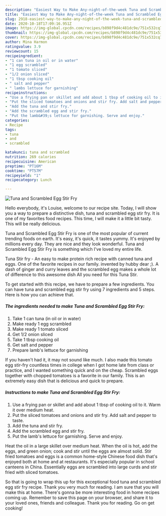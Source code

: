 ```yaml
---
description: "Easiest Way to Make Any-night-of-the-week Tuna and Scrambled Egg Stir Fry"
title: "Easiest Way to Make Any-night-of-the-week Tuna and Scrambled Egg Stir Fry"
slug: 2918-easiest-way-to-make-any-night-of-the-week-tuna-and-scrambled-egg-stir-fry
date: 2020-10-18T17:09:16.951Z
image: https://img-global.cpcdn.com/recipes/b898f9d4c481dc9e/751x532cq70/tuna-and-scrambled-egg-stir-fry-recipe-main-photo.jpg
thumbnail: https://img-global.cpcdn.com/recipes/b898f9d4c481dc9e/751x532cq70/tuna-and-scrambled-egg-stir-fry-recipe-main-photo.jpg
cover: https://img-global.cpcdn.com/recipes/b898f9d4c481dc9e/751x532cq70/tuna-and-scrambled-egg-stir-fry-recipe-main-photo.jpg
author: Mina Harmon
ratingvalue: 3.9
reviewcount: 15
recipeingredient:
- "1 can tuna in oil or in water"
- "1 egg scrambled"
- "1 tomato sliced"
- "1/2 onion sliced"
- "1 tbsp cooking oil"
- " salt and pepper"
- " lambs lettuce for garnishing"
recipeinstructions:
- "Use a frying pan or skillet and add about 1 tbsp of cooking oil to it. Warm it over medium heat."
- "Put the sliced tomatoes and onions and stir fry. Add salt and pepper to taste."
- "Add the tuna and stir fry."
- "Add the scrambled egg and stir fry."
- "Put the lamb&#39;s lettuce for garnishing. Serve and enjoy."
categories:
- Recipe
tags:
- tuna
- and
- scrambled

katakunci: tuna and scrambled 
nutrition: 269 calories
recipecuisine: American
preptime: "PT16M"
cooktime: "PT57M"
recipeyield: "1"
recipecategory: Lunch

---
```



![Tuna and Scrambled Egg Stir Fry](https://img-global.cpcdn.com/recipes/b898f9d4c481dc9e/751x532cq70/tuna-and-scrambled-egg-stir-fry-recipe-main-photo.jpg)

Hello everybody, it's Louise, welcome to our recipe site. Today, I will show you a way to prepare a distinctive dish, tuna and scrambled egg stir fry. It is one of my favorites food recipes. This time, I will make it a little bit tasty. This will be really delicious.

Tuna and Scrambled Egg Stir Fry is one of the most popular of current trending foods on earth. It's easy, it's quick, it tastes yummy. It's enjoyed by millions every day. They are nice and they look wonderful. Tuna and Scrambled Egg Stir Fry is something which I've loved my entire life.

Tuna Stir fry - An easy to make protein rich recipe with canned tuna and eggs. One of the favorite recipes in our family. invented by hubby dear ;). A dash of ginger and curry leaves and the scrambled egg makes a whole lot of difference to this awesome dish All you need for this Tuna Stir.


To get started with this recipe, we have to prepare a few ingredients. You can have tuna and scrambled egg stir fry using 7 ingredients and 5 steps. Here is how you can achieve that.

<!--inarticleads1-->

##### The ingredients needed to make Tuna and Scrambled Egg Stir Fry:

1. Take 1 can tuna (in oil or in water)
1. Make ready 1 egg scrambled
1. Make ready 1 tomato sliced
1. Get 1/2 onion sliced
1. Take 1 tbsp cooking oil
1. Get  salt and pepper
1. Prepare  lamb&#39;s lettuce for garnishing


If you haven&#39;t had it, it may not sound like much. I also made this tomato egg stir-fry countless times in college when I got home late from class or practice, and I wanted something quick and on the cheap. Scrambled eggs together with chopped tomatoes is a favorite in our family. This is an extremely easy dish that is delicious and quick to prepare. 

<!--inarticleads2-->

##### Instructions to make Tuna and Scrambled Egg Stir Fry:

1. Use a frying pan or skillet and add about 1 tbsp of cooking oil to it. Warm it over medium heat.
1. Put the sliced tomatoes and onions and stir fry. Add salt and pepper to taste.
1. Add the tuna and stir fry.
1. Add the scrambled egg and stir fry.
1. Put the lamb&#39;s lettuce for garnishing. Serve and enjoy.


Heat the oil in a large skillet over medium heat. When the oil is hot, add the eggs, and green onion; cook and stir until the eggs are almost solid. Stir fried tomatoes and eggs is a common home-style Chinese food dish that&#39;s enjoyed both at home and at restaurants. It&#39;s especially popular in school canteens in China. Essentially eggs are scrambled into large curds and stir fried with sliced tomatoes. 

So that is going to wrap this up for this exceptional food tuna and scrambled egg stir fry recipe. Thank you very much for reading. I am sure that you will make this at home. There's gonna be more interesting food in home recipes coming up. Remember to save this page on your browser, and share it to your loved ones, friends and colleague. Thank you for reading. Go on get cooking!
